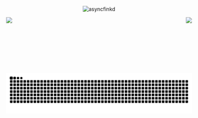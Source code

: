 
<p align="center"> <img src="https://github-profile-trophy.vercel.app/?username=ErenDub&theme=tokyonight&margin-w=15&margin-h=15&column=7" alt="asyncfinkd" /></p>

<div >
<img src="https://github-readme-stats.vercel.app/api?username=ErenDub&show_icons=true&theme=tokyonight&count_private=true" align="left" width="390px"/>

<img src="https://github-readme-stats.vercel.app/api/top-langs/?username=ErenDub&layout=compact&theme=tokyonight&langs_count=15" align="right" height="152px"/>
<div>
  
  
![snake gif](https://github.com/ErenDub/ErenDub/blob/output/github-contribution-grid-snake.svg)
